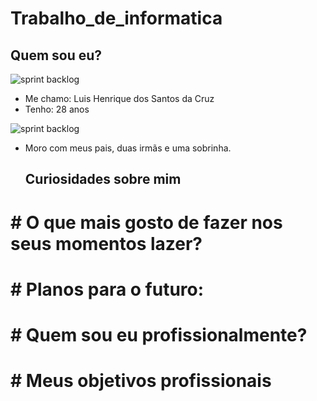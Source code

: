 # Trabalho_de_informatica

## Quem sou eu?


  ![sprint backlog](https://github.com/Luis180695/Photo/blob/main/IMG_8417.jpg)


* Me chamo: Luis Henrique dos Santos da Cruz
* Tenho: 28 anos

    
![sprint backlog](https://github.com/Luis180695/Photo/blob/main/Imagem%20do%20WhatsApp%20de%202023-08-17%20%C3%A0(s)%2022.08.03.jpg)


* Moro com meus pais, duas irmãs e uma sobrinha.


  ## Curiosidades sobre mim


# # O que mais gosto de fazer nos seus momentos lazer? 


# # Planos para o futuro:


# # Quem sou eu profissionalmente?


# # Meus objetivos profissionais

